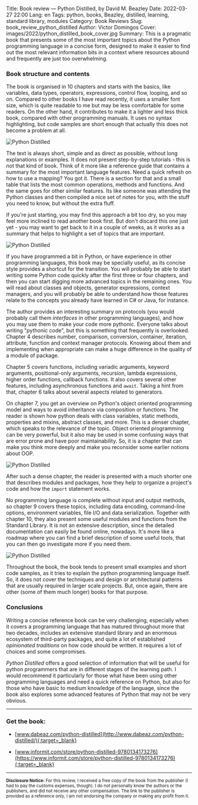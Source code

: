 Title: Book review — Python Distilled, by David M. Beazley
Date: 2022-03-27 22:00
Lang: en
Tags: python, books, Beazley, distilled, learning, standard library, modules
Category: Book Reviews
Slug: book_review_python_distilled
Author: Victor Domingos
Cover: images/2022/python_distilled_book_cover.jpg
Summary: This is a pragmatic book that presents some of the most important topics about the Python programming language in a concise form, designed to make it easier to find out the most relevant information bits in a context where resources abound and frequently are just too overwhelming.


### Book structure and contents

The book is organised in 10 chapters and starts with the basics, like variables, data types, operators, expressions, control flow, looping, and so on. Compared to other books I have read recently, it uses a smaller font size, which is quite readable to me but may be less comfortable for some readers. On the other hand, it contributes to make it a lighter and less thick book, compared with other programming manuals. It uses no syntax highlighting, but code samples are short enough that actually this does not become a problem at all.

![Python Distilled]({static}/images/2022/python_distilled_ch01.jpg)

The text is always short, simple and as direct as possible, without long explanations or examples. It does not present step-by-step tutorials - this is not that kind of book. Think of it more like a reference guide that contains a summary for the most important language features. Need a quick refresh on how to use a mapping? You got it. There is a section for that and a small table that lists the most common operations, methods and functions. And the same goes for other similar features. Its like someone was attending the Python classes and then compiled a nice set of notes for you, with the stuff you need to know, but without the extra fluff.

If you're just starting, you may find this approach a bit too dry, so you may feel more inclined to read another book first. But don't discard this one just yet - you may want to get back to it in a couple of weeks, as it works as a summary that helps to highlight a set of topics that are important. 

![Python Distilled]({static}/images/2022/python_distilled_ch03.jpg)

If you have programmed a bit in Python, or have experience in other programming languages, this book may be specially useful, as its concise style provides a shortcut for the transition. You will probably be able to start writing some Python code quickly after the first three or four chapters, and then you can start digging more advanced topics in the remaining ones. You will read about classes and objects, generator expressions, context managers, and you will probably be able to understand how those features relate to the concepts you already have learned in C# or Java, for instance.

The author provides an interesting summary on protocols (you would probably call them *interfaces* in other programming languages), and how you may use them to make your code more pythonic. Everyone talks about writing "pythonic code", but this is something that frequently is overlooked. Chapter 4 describes number, comparison, conversion, container, iteration, attribute, function and context manager protocols. Knowing about them and implementing when appropriate can make a huge difference in the quality of a module of package.

Chapter 5 covers functions, including variadic arguments, keyword arguments, positional-only arguments, recursion, lambda expressions, higher order functions, callback functions. It also covers several other features, including asynchronous functions and `await`. Taking a hint from that, chapter 6 talks about several aspects related to generators.

On chapter 7, you get an overview on Python's object oriented programming model and ways to avoid inheritance via composition or functions. The reader is shown how python deals with class variables, static methods, properties and mixins, abstract classes, and more. This is a denser chapter, which speaks to the relevance of the topic. Object oriented programming can be very powerful, but it also may be used in some confusing ways that are error prone and have poor maintainability. So, it is a chapter that can make you think more deeply and make you reconsider some earlier notions about OOP.

![Python Distilled]({static}/images/2022/python_distilled_ch07.jpg)

After such a dense chapter, the reader is presented with a much shorter one that describes modules and packages, how they help to organize a project's code and how the `import` statement works.

No programming language is complete without input and output methods, so chapter 9 covers these topics, including data encoding, command-line options, environment variables, file I/O and data serialization. Together with chapter 10, they also present some useful modules and functions from the Standard Library. It is not an extensive description, since the detailed documentation can easily be found online, nowadays. It's more like a roadmap where you can find a brief description of some useful tools, that you can then go investigate more if you need them.

![Python Distilled]({static}/images/2022/python_distilled_ch09.jpg)

Throughout the book, the book tends to present small examples and short code samples, as it tries to explain the python programming language itself. So, it does not cover the techniques and design or architectural patterns that are usually required in larger scale projects. But, once again, there are other (some of them much longer) books for that purpose.





### Conclusions 

Writing a concise reference book can be very challenging, especially when it covers a programming language that has matured throughout more that two decades, includes an extensive standard library and an enormous ecosystem of third-party packages, and quite a lot of established *opinionated traditions* on how code should be written. It requires a lot of choices and some compromises. 

*Python Distilled* offers a good selection of information that will be useful for python programmers that are in different stages of the learning path. I would recommend it particularly for those what have been using other programming languages and need a quick reference on Python, but also for those who have basic to medium knowledge of the language, since the book also explores some advanced features of Python that may not be very obvious.



_______

### Get the book:

- [www.dabeaz.com/python-distilled](http://www.dabeaz.com/python-distilled/){:target=_blank}  
 
- [www.informit.com/store/python-distilled-9780134173276](https://www.informit.com/store/python-distilled-9780134173276){:target=_blank}

<hr ><small>
<strong>Disclosure Notice:  </strong>
For this review, I received a free copy of the book from the publisher (I had to pay the customs expenses, though). I do not personally know the authors or the publishers, and did not receive any other compensation. The link to the publisher is provided as a reference only, I am not endorsing the company or making any profit from it. 
</small>
